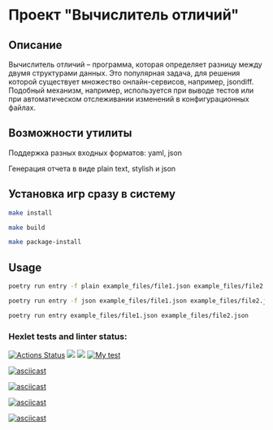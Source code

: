 # Проект "Вычислитель отличий" 


## Описание
Вычислитель отличий – программа, которая определяет разницу между двумя структурами данных. Это популярная задача, для решения которой существует множество онлайн-сервисов, например, jsondiff. Подобный механизм, например, используется при выводе тестов или при автоматическом отслеживании изменений в конфигурационных файлах.

## Возможности утилиты
Поддержка разных входных форматов: yaml, json

Генерация отчета в виде plain text, stylish и json

## Установка игр сразу в систему

```sh
make install
```
```sh
make build
```
```sh
make package-install
```
## Usage

```sh
poetry run entry -f plain example_files/file1.json example_files/file2.json
```
```sh
poetry run entry -f json example_files/file1.json example_files/file2.json
```
```sh
poetry run entry example_files/file1.json example_files/file2.json
```

### Hexlet tests and linter status:
[![Actions Status](https://github.com/NevermoreKatana/python-project-50/workflows/hexlet-check/badge.svg)](https://github.com/NevermoreKatana/python-project-50/actions) <a href="https://codeclimate.com/github/NevermoreKatana/python-project-50/maintainability"><img src="https://api.codeclimate.com/v1/badges/dab58b38c4e5848d84b2/maintainability" /></a> <a href="https://codeclimate.com/github/NevermoreKatana/python-project-50/test_coverage"><img src="https://api.codeclimate.com/v1/badges/dab58b38c4e5848d84b2/test_coverage" /></a> [![My test](https://github.com/NevermoreKatana/python-project-50/actions/workflows/python-app.yml/badge.svg)](https://github.com/NevermoreKatana/python-project-50/actions/workflows/python-app.yml)

[![asciicast](https://asciinema.org/a/DWVtWVXc96utrDKMabUw4YTK9.svg)](https://asciinema.org/a/DWVtWVXc96utrDKMabUw4YTK9)

[![asciicast](https://asciinema.org/a/77lfdli1lAZGxT2bQBHXxohpU.svg)](https://asciinema.org/a/77lfdli1lAZGxT2bQBHXxohpU)

[![asciicast](https://asciinema.org/a/3gBnHcFm5qO0Oog7dh66pRtSR.svg)](https://asciinema.org/a/3gBnHcFm5qO0Oog7dh66pRtSR)

[![asciicast](https://asciinema.org/a/98KVxJYSDjDOarm5CBOo7xAsm.svg)](https://asciinema.org/a/98KVxJYSDjDOarm5CBOo7xAsm)
